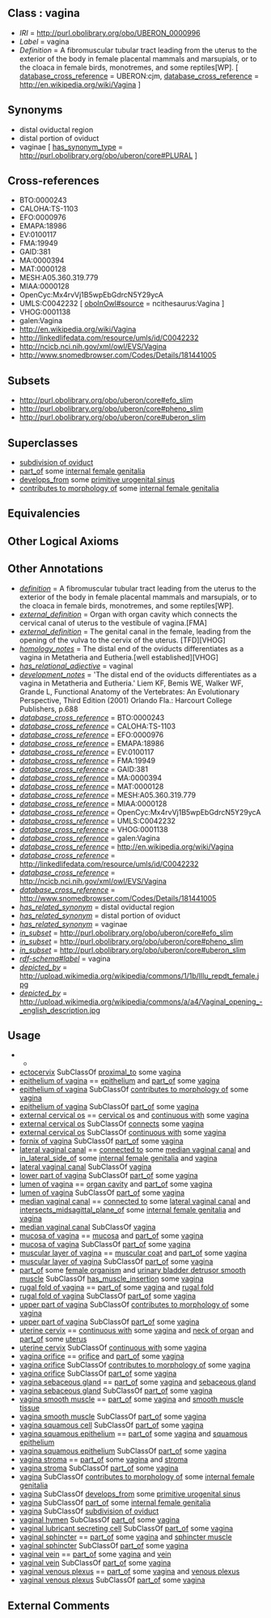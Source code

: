 
## Class : vagina

 * *IRI* = http://purl.obolibrary.org/obo/UBERON_0000996
 * *Label* = vagina
 * *Definition* = A fibromuscular tubular tract leading from the uterus to the exterior of the body in female placental mammals and marsupials, or to the cloaca in female birds, monotremes, and some reptiles[WP]. [ [database_cross_reference](../../ef/oboInOwl#hasDbXref.md) = UBERON:cjm, [database_cross_reference](../../ef/oboInOwl#hasDbXref.md) = http://en.wikipedia.org/wiki/Vagina ]

## Synonyms

 * distal oviductal region
 * distal portion of oviduct
 * vaginae [ [has_synonym_type](../../pe/oboInOwl#hasSynonymType.md) = http://purl.obolibrary.org/obo/uberon/core#PLURAL ]

## Cross-references

 * BTO:0000243
 * CALOHA:TS-1103
 * EFO:0000976
 * EMAPA:18986
 * EV:0100117
 * FMA:19949
 * GAID:381
 * MA:0000394
 * MAT:0000128
 * MESH:A05.360.319.779
 * MIAA:0000128
 * OpenCyc:Mx4rvVj1B5wpEbGdrcN5Y29ycA
 * UMLS:C0042232 [ [oboInOwl#source](../../ce/oboInOwl#source.md) = ncithesaurus:Vagina ]
 * VHOG:0001138
 * galen:Vagina
 * http://en.wikipedia.org/wiki/Vagina
 * http://linkedlifedata.com/resource/umls/id/C0042232
 * http://ncicb.nci.nih.gov/xml/owl/EVS/Vagina
 * http://www.snomedbrowser.com/Codes/Details/181441005

## Subsets

 * http://purl.obolibrary.org/obo/uberon/core#efo_slim
 * http://purl.obolibrary.org/obo/uberon/core#pheno_slim
 * http://purl.obolibrary.org/obo/uberon/core#uberon_slim

## Superclasses

 * [subdivision of oviduct](../../UBERON/15/UBERON_0013515.md)
 * [part_of](../../BFO/50/BFO_0000050.md) some [internal female genitalia](../../UBERON/75/UBERON_0003975.md)
 * [develops_from](../../RO/02/RO_0002202.md) some [primitive urogenital sinus](../../UBERON/64/UBERON_0000164.md)
 * [contributes to morphology of](../../RO/33/RO_0002433.md) some [internal female genitalia](../../UBERON/75/UBERON_0003975.md)

## Equivalencies


## Other Logical Axioms


## Other Annotations

 * *[definition](../../IAO/15/IAO_0000115.md)* = A fibromuscular tubular tract leading from the uterus to the exterior of the body in female placental mammals and marsupials, or to the cloaca in female birds, monotremes, and some reptiles[WP].
 * *[external_definition](../../UBPROP/01/UBPROP_0000001.md)* = Organ with organ cavity which connects the cervical canal of uterus to the vestibule of vagina.[FMA]
 * *[external_definition](../../UBPROP/01/UBPROP_0000001.md)* = The genital canal in the female, leading from the opening of the vulva to the cervix of the uterus. [TFD][VHOG]
 * *[homology_notes](../../UBPROP/03/UBPROP_0000003.md)* = The distal end of the oviducts differentiates as a vagina in Metatheria and Eutheria.[well established][VHOG]
 * *[has_relational_adjective](../../UBPROP/07/UBPROP_0000007.md)* = vaginal
 * *[development_notes](../../UBPROP/11/UBPROP_0000011.md)* = 'The distal end of the oviducts differentiates as a vagina in Metatheria and Eutheria.' Liem KF, Bemis WE, Walker WF, Grande L, Functional Anatomy of the Vertebrates: An Evolutionary Perspective, Third Edition (2001) Orlando Fla.: Harcourt College Publishers, p.688
 * *[database_cross_reference](../../ef/oboInOwl#hasDbXref.md)* = BTO:0000243
 * *[database_cross_reference](../../ef/oboInOwl#hasDbXref.md)* = CALOHA:TS-1103
 * *[database_cross_reference](../../ef/oboInOwl#hasDbXref.md)* = EFO:0000976
 * *[database_cross_reference](../../ef/oboInOwl#hasDbXref.md)* = EMAPA:18986
 * *[database_cross_reference](../../ef/oboInOwl#hasDbXref.md)* = EV:0100117
 * *[database_cross_reference](../../ef/oboInOwl#hasDbXref.md)* = FMA:19949
 * *[database_cross_reference](../../ef/oboInOwl#hasDbXref.md)* = GAID:381
 * *[database_cross_reference](../../ef/oboInOwl#hasDbXref.md)* = MA:0000394
 * *[database_cross_reference](../../ef/oboInOwl#hasDbXref.md)* = MAT:0000128
 * *[database_cross_reference](../../ef/oboInOwl#hasDbXref.md)* = MESH:A05.360.319.779
 * *[database_cross_reference](../../ef/oboInOwl#hasDbXref.md)* = MIAA:0000128
 * *[database_cross_reference](../../ef/oboInOwl#hasDbXref.md)* = OpenCyc:Mx4rvVj1B5wpEbGdrcN5Y29ycA
 * *[database_cross_reference](../../ef/oboInOwl#hasDbXref.md)* = UMLS:C0042232
 * *[database_cross_reference](../../ef/oboInOwl#hasDbXref.md)* = VHOG:0001138
 * *[database_cross_reference](../../ef/oboInOwl#hasDbXref.md)* = galen:Vagina
 * *[database_cross_reference](../../ef/oboInOwl#hasDbXref.md)* = http://en.wikipedia.org/wiki/Vagina
 * *[database_cross_reference](../../ef/oboInOwl#hasDbXref.md)* = http://linkedlifedata.com/resource/umls/id/C0042232
 * *[database_cross_reference](../../ef/oboInOwl#hasDbXref.md)* = http://ncicb.nci.nih.gov/xml/owl/EVS/Vagina
 * *[database_cross_reference](../../ef/oboInOwl#hasDbXref.md)* = http://www.snomedbrowser.com/Codes/Details/181441005
 * *[has_related_synonym](../../ym/oboInOwl#hasRelatedSynonym.md)* = distal oviductal region
 * *[has_related_synonym](../../ym/oboInOwl#hasRelatedSynonym.md)* = distal portion of oviduct
 * *[has_related_synonym](../../ym/oboInOwl#hasRelatedSynonym.md)* = vaginae
 * *[in_subset](../../et/oboInOwl#inSubset.md)* = http://purl.obolibrary.org/obo/uberon/core#efo_slim
 * *[in_subset](../../et/oboInOwl#inSubset.md)* = http://purl.obolibrary.org/obo/uberon/core#pheno_slim
 * *[in_subset](../../et/oboInOwl#inSubset.md)* = http://purl.obolibrary.org/obo/uberon/core#uberon_slim
 * *[rdf-schema#label](../../el/rdf-schema#label.md)* = vagina
 * *[depicted_by](../../depicted/by/depicted_by.md)* = http://upload.wikimedia.org/wikipedia/commons/1/1b/Illu_repdt_female.jpg
 * *[depicted_by](../../depicted/by/depicted_by.md)* = http://upload.wikimedia.org/wikipedia/commons/a/a4/Vaginal_opening_-_english_description.jpg

## Usage

 * -
 * [ectocervix](../../UBERON/49/UBERON_0012249.md) SubClassOf [proximal_to](../../BSPO/00/BSPO_0000100.md) some [vagina](../../UBERON/96/UBERON_0000996.md)
 * [epithelium of vagina](../../UBERON/44/UBERON_0001344.md) == [epithelium](../../UBERON/83/UBERON_0000483.md) and [part_of](../../BFO/50/BFO_0000050.md) some [vagina](../../UBERON/96/UBERON_0000996.md)
 * [epithelium of vagina](../../UBERON/44/UBERON_0001344.md) SubClassOf [contributes to morphology of](../../RO/33/RO_0002433.md) some [vagina](../../UBERON/96/UBERON_0000996.md)
 * [epithelium of vagina](../../UBERON/44/UBERON_0001344.md) SubClassOf [part_of](../../BFO/50/BFO_0000050.md) some [vagina](../../UBERON/96/UBERON_0000996.md)
 * [external cervical os](../../UBERON/60/UBERON_0013760.md) == [cervical os](../../UBERON/58/UBERON_0013758.md) and [continuous with](../../RO/50/RO_0002150.md) some [vagina](../../UBERON/96/UBERON_0000996.md)
 * [external cervical os](../../UBERON/60/UBERON_0013760.md) SubClassOf [connects](../../RO/76/RO_0002176.md) some [vagina](../../UBERON/96/UBERON_0000996.md)
 * [external cervical os](../../UBERON/60/UBERON_0013760.md) SubClassOf [continuous with](../../RO/50/RO_0002150.md) some [vagina](../../UBERON/96/UBERON_0000996.md)
 * [fornix of vagina](../../UBERON/51/UBERON_0000051.md) SubClassOf [part_of](../../BFO/50/BFO_0000050.md) some [vagina](../../UBERON/96/UBERON_0000996.md)
 * [lateral vaginal canal](../../UBERON/23/UBERON_0013523.md) == [connected to](../../RO/70/RO_0002170.md) some [median vaginal canal](../../UBERON/24/UBERON_0013524.md) and [in_lateral_side_of](../../BSPO/26/BSPO_0000126.md) some [internal female genitalia](../../UBERON/75/UBERON_0003975.md) and [vagina](../../UBERON/96/UBERON_0000996.md)
 * [lateral vaginal canal](../../UBERON/23/UBERON_0013523.md) SubClassOf [vagina](../../UBERON/96/UBERON_0000996.md)
 * [lower part of vagina](../../UBERON/43/UBERON_0015243.md) SubClassOf [part_of](../../BFO/50/BFO_0000050.md) some [vagina](../../UBERON/96/UBERON_0000996.md)
 * [lumen of vagina](../../UBERON/94/UBERON_0011894.md) == [organ cavity](../../UBERON/58/UBERON_0002558.md) and [part_of](../../BFO/50/BFO_0000050.md) some [vagina](../../UBERON/96/UBERON_0000996.md)
 * [lumen of vagina](../../UBERON/94/UBERON_0011894.md) SubClassOf [part_of](../../BFO/50/BFO_0000050.md) some [vagina](../../UBERON/96/UBERON_0000996.md)
 * [median vaginal canal](../../UBERON/24/UBERON_0013524.md) == [connected to](../../RO/70/RO_0002170.md) some [lateral vaginal canal](../../UBERON/23/UBERON_0013523.md) and [intersects_midsagittal_plane_of](../../BSPO/01/BSPO_0005001.md) some [internal female genitalia](../../UBERON/75/UBERON_0003975.md) and [vagina](../../UBERON/96/UBERON_0000996.md)
 * [median vaginal canal](../../UBERON/24/UBERON_0013524.md) SubClassOf [vagina](../../UBERON/96/UBERON_0000996.md)
 * [mucosa of vagina](../../UBERON/83/UBERON_0004983.md) == [mucosa](../../UBERON/44/UBERON_0000344.md) and [part_of](../../BFO/50/BFO_0000050.md) some [vagina](../../UBERON/96/UBERON_0000996.md)
 * [mucosa of vagina](../../UBERON/83/UBERON_0004983.md) SubClassOf [part_of](../../BFO/50/BFO_0000050.md) some [vagina](../../UBERON/96/UBERON_0000996.md)
 * [muscular layer of vagina](../../UBERON/52/UBERON_0006652.md) == [muscular coat](../../UBERON/60/UBERON_0006660.md) and [part_of](../../BFO/50/BFO_0000050.md) some [vagina](../../UBERON/96/UBERON_0000996.md)
 * [muscular layer of vagina](../../UBERON/52/UBERON_0006652.md) SubClassOf [part_of](../../BFO/50/BFO_0000050.md) some [vagina](../../UBERON/96/UBERON_0000996.md)
 * [part_of](../../BFO/50/BFO_0000050.md) some [female organism](../../UBERON/00/UBERON_0003100.md) and [urinary bladder detrusor smooth muscle](../../UBERON/81/UBERON_0000381.md) SubClassOf [has_muscle_insertion](../../RO/73/RO_0002373.md) some [vagina](../../UBERON/96/UBERON_0000996.md)
 * [rugal fold of vagina](../../UBERON/98/UBERON_0008798.md) == [part_of](../../BFO/50/BFO_0000050.md) some [vagina](../../UBERON/96/UBERON_0000996.md) and [rugal fold](../../UBERON/90/UBERON_0008790.md)
 * [rugal fold of vagina](../../UBERON/98/UBERON_0008798.md) SubClassOf [part_of](../../BFO/50/BFO_0000050.md) some [vagina](../../UBERON/96/UBERON_0000996.md)
 * [upper part of vagina](../../UBERON/74/UBERON_0003974.md) SubClassOf [contributes to morphology of](../../RO/33/RO_0002433.md) some [vagina](../../UBERON/96/UBERON_0000996.md)
 * [upper part of vagina](../../UBERON/74/UBERON_0003974.md) SubClassOf [part_of](../../BFO/50/BFO_0000050.md) some [vagina](../../UBERON/96/UBERON_0000996.md)
 * [uterine cervix](../../UBERON/02/UBERON_0000002.md) == [continuous with](../../RO/50/RO_0002150.md) some [vagina](../../UBERON/96/UBERON_0000996.md) and [neck of organ](../../UBERON/60/UBERON_0001560.md) and [part_of](../../BFO/50/BFO_0000050.md) some [uterus](../../UBERON/95/UBERON_0000995.md)
 * [uterine cervix](../../UBERON/02/UBERON_0000002.md) SubClassOf [continuous with](../../RO/50/RO_0002150.md) some [vagina](../../UBERON/96/UBERON_0000996.md)
 * [vagina orifice](../../UBERON/17/UBERON_0012317.md) == [orifice](../../UBERON/61/UBERON_0000161.md) and [part_of](../../BFO/50/BFO_0000050.md) some [vagina](../../UBERON/96/UBERON_0000996.md)
 * [vagina orifice](../../UBERON/17/UBERON_0012317.md) SubClassOf [contributes to morphology of](../../RO/33/RO_0002433.md) some [vagina](../../UBERON/96/UBERON_0000996.md)
 * [vagina orifice](../../UBERON/17/UBERON_0012317.md) SubClassOf [part_of](../../BFO/50/BFO_0000050.md) some [vagina](../../UBERON/96/UBERON_0000996.md)
 * [vagina sebaceous gland](../../UBERON/85/UBERON_0003485.md) == [part_of](../../BFO/50/BFO_0000050.md) some [vagina](../../UBERON/96/UBERON_0000996.md) and [sebaceous gland](../../UBERON/21/UBERON_0001821.md)
 * [vagina sebaceous gland](../../UBERON/85/UBERON_0003485.md) SubClassOf [part_of](../../BFO/50/BFO_0000050.md) some [vagina](../../UBERON/96/UBERON_0000996.md)
 * [vagina smooth muscle](../../UBERON/23/UBERON_0004223.md) == [part_of](../../BFO/50/BFO_0000050.md) some [vagina](../../UBERON/96/UBERON_0000996.md) and [smooth muscle tissue](../../UBERON/35/UBERON_0001135.md)
 * [vagina smooth muscle](../../UBERON/23/UBERON_0004223.md) SubClassOf [part_of](../../BFO/50/BFO_0000050.md) some [vagina](../../UBERON/96/UBERON_0000996.md)
 * [vagina squamous cell](../../CL/78/CL_1001578.md) SubClassOf [part_of](../../BFO/50/BFO_0000050.md) some [vagina](../../UBERON/96/UBERON_0000996.md)
 * [vagina squamous epithelium](../../UBERON/23/UBERON_0006923.md) == [part_of](../../BFO/50/BFO_0000050.md) some [vagina](../../UBERON/96/UBERON_0000996.md) and [squamous epithelium](../../UBERON/14/UBERON_0006914.md)
 * [vagina squamous epithelium](../../UBERON/23/UBERON_0006923.md) SubClassOf [part_of](../../BFO/50/BFO_0000050.md) some [vagina](../../UBERON/96/UBERON_0000996.md)
 * [vagina stroma](../../UBERON/05/UBERON_0005205.md) == [part_of](../../BFO/50/BFO_0000050.md) some [vagina](../../UBERON/96/UBERON_0000996.md) and [stroma](../../UBERON/91/UBERON_0003891.md)
 * [vagina stroma](../../UBERON/05/UBERON_0005205.md) SubClassOf [part_of](../../BFO/50/BFO_0000050.md) some [vagina](../../UBERON/96/UBERON_0000996.md)
 * [vagina](../../UBERON/96/UBERON_0000996.md) SubClassOf [contributes to morphology of](../../RO/33/RO_0002433.md) some [internal female genitalia](../../UBERON/75/UBERON_0003975.md)
 * [vagina](../../UBERON/96/UBERON_0000996.md) SubClassOf [develops_from](../../RO/02/RO_0002202.md) some [primitive urogenital sinus](../../UBERON/64/UBERON_0000164.md)
 * [vagina](../../UBERON/96/UBERON_0000996.md) SubClassOf [part_of](../../BFO/50/BFO_0000050.md) some [internal female genitalia](../../UBERON/75/UBERON_0003975.md)
 * [vagina](../../UBERON/96/UBERON_0000996.md) SubClassOf [subdivision of oviduct](../../UBERON/15/UBERON_0013515.md)
 * [vaginal hymen](../../UBERON/46/UBERON_0001346.md) SubClassOf [part_of](../../BFO/50/BFO_0000050.md) some [vagina](../../UBERON/96/UBERON_0000996.md)
 * [vaginal lubricant secreting cell](../../CL/36/CL_0000436.md) SubClassOf [part_of](../../BFO/50/BFO_0000050.md) some [vagina](../../UBERON/96/UBERON_0000996.md)
 * [vaginal sphincter](../../UBERON/87/UBERON_0012487.md) == [part_of](../../BFO/50/BFO_0000050.md) some [vagina](../../UBERON/96/UBERON_0000996.md) and [sphincter muscle](../../UBERON/90/UBERON_0004590.md)
 * [vaginal sphincter](../../UBERON/87/UBERON_0012487.md) SubClassOf [part_of](../../BFO/50/BFO_0000050.md) some [vagina](../../UBERON/96/UBERON_0000996.md)
 * [vaginal vein](../../UBERON/19/UBERON_0001319.md) == [part_of](../../BFO/50/BFO_0000050.md) some [vagina](../../UBERON/96/UBERON_0000996.md) and [vein](../../UBERON/38/UBERON_0001638.md)
 * [vaginal vein](../../UBERON/19/UBERON_0001319.md) SubClassOf [part_of](../../BFO/50/BFO_0000050.md) some [vagina](../../UBERON/96/UBERON_0000996.md)
 * [vaginal venous plexus](../../UBERON/72/UBERON_0001472.md) == [part_of](../../BFO/50/BFO_0000050.md) some [vagina](../../UBERON/96/UBERON_0000996.md) and [venous plexus](../../UBERON/93/UBERON_0001593.md)
 * [vaginal venous plexus](../../UBERON/72/UBERON_0001472.md) SubClassOf [part_of](../../BFO/50/BFO_0000050.md) some [vagina](../../UBERON/96/UBERON_0000996.md)

## External Comments


